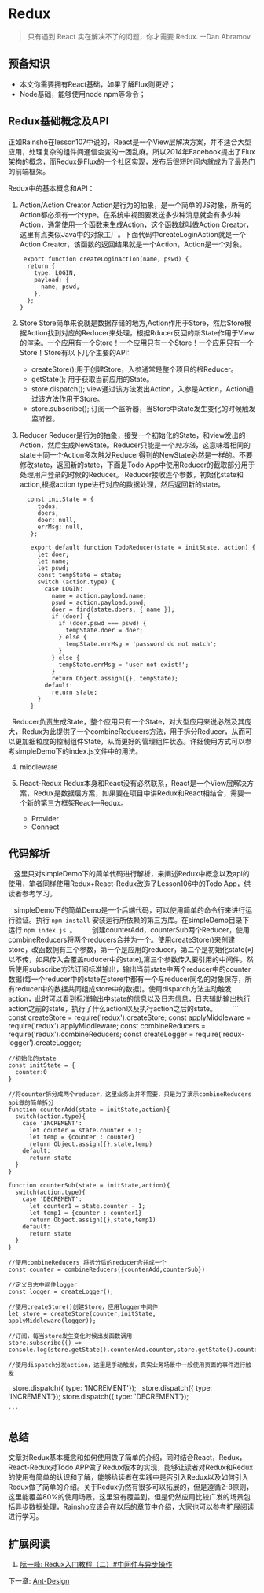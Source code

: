 # Redux
>只有遇到 React 实在解决不了的问题，你才需要 Redux.         --Dan Abramov 

## 预备知识
- 本文你需要拥有React基础，如果了解Flux则更好；
- Node基础，能够使用node npm等命令；

## Redux基础概念及API
正如Rainsho在lesson107中说的，React是一个View层解决方案，并不适合大型应用，处理复杂的组件间通信会变的一团乱麻。所以2014年Facebook提出了Flux架构的概念，而Redux是Flux的一个社区实现，发布后很短时间内就成为了最热门的前端框架。

Redux中的基本概念和API：
1. Action/Action Creator
Action是行为的抽象，是一个简单的JS对象，所有的Action都必须有一个type。在系统中视图要发送多少种消息就会有多少种Action，通常使用一个函数来生成Action，这个函数就叫做Action Creator，这里有点类似Java中的对象工厂。下面代码中createLoginAction就是一个Action Creator，该函数的返回结果就是一个Action，Action是一个对象。
    ```
     export function createLoginAction(name, pswd) {
      return {
        type: LOGIN,
        payload: {
          name, pswd,
        },
      };
    }
    ```

2. Store
Store简单来说就是数据存储的地方,Action作用于Store，然后Store根据Action找到对应的Reducer来处理，根据Rducer反回的新State作用于View的渲染。一个应用有一个Store！一个应用只有一个Store！一个应用只有一个Store！Store有以下几个主要的API:
   - createStore();用于创建Store，入参通常是整个项目的根Reducer。
   - getState(); 用于获取当前应用的State。
   - store.dispatch(); view通过该方法发出Action，入参是Action，Action通过该方法作用于Store。
   - store.subscribe(); 订阅一个监听器，当Store中State发生变化的时候触发监听器。
3. Reducer
Reducer是行为的抽象，接受一个初始化的State，和view发出的Action，然后生成NewState。Reducer只能是一个*纯方法*，这意味着相同的state＋同一个Action多次触发Reducer得到的NewState必然是一样的。不要修改state，返回新的state，下面是Todo App中使用Reducer的截取部分用于处理用户登录的时候的Reducer。
Reducer接收连个参数，初始化state和action,根据action type进行对应的数据处理，然后返回新的state。

     ```
       const initState = {
          todos,
          doers,
          doer: null,
          errMsg: null,
        };

        export default function TodoReducer(state = initState, action) {
          let doer;
          let name;
          let pswd;
          const tempState = state;
          switch (action.type) {
            case LOGIN:
              name = action.payload.name;
              pswd = action.payload.pswd;
              doer = find(state.doers, { name });
              if (doer) {
                if (doer.pswd === pswd) {
                  tempState.doer = doer;
                } else {
                  tempState.errMsg = 'password do not match';
                }
              } else {
                tempState.errMsg = 'user not exist!';
              }
              return Object.assign({}, tempState);
            default:
              return state;
          }
        }
     ```
  
 
   Reducer负责生成State，整个应用只有一个State，对大型应用来说必然及其庞大，Redux为此提供了一个combineReducers方法，用于拆分Reducer，从而可以更加细粒度的控制组件State，从而更好的管理组件状态。详细使用方式可以参考simpleDemo下的index.js文件中的用法。
   
4. middleware

5. React-Redux
    Redux本身和React没有必然联系，React是一个View层解决方案，Redux是数据层方案，如果要在项目中讲Redux和React相结合，需要一个新的第三方框架React—Redux。
     - Provider
     - Connect

## 代码解析
    这里只对simpleDemo下的简单代码进行解析，来阐述Redux中概念以及api的使用，笔者同样使用Redux+React-Redux改造了Lesson106中的Todo App，供读者参考学习。
    
    simpleDemo下的简单Demo是一个后端代码，可以使用简单的命令行来进行运行验证。执行 `npm install` 安装运行所依赖的第三方库。在simpleDemo目录下运行 `npm index.js `。
    
    创建counterAdd，counterSub两个Reducer，使用combineReducers将两个reducers合并为一个。使用createStore()来创建store，改函数拥有三个参数，第一个是应用的reducer，第二个是初始化state(可以不传，如果传入会覆盖ruducer中的state),第三个参数传入要引用的中间件。然后使用subscribe方法订阅标准输出，输出当前state中两个reducer中的counter数据(每一个reducer中的state在store中都有一个与reducer同名的对象保存，所有reducer中的数据共同组成store中的数据)。使用dispatch方法主动触发action，此时可以看到标准输出中state的信息以及日志信息，日志辅助输出执行action之前的state，执行了什么action以及执行action之后的state。
    
    ```
    const createStore = require('redux').createStore;
    const applyMiddleware = require('redux').applyMiddleware;
    const combineReducers = require('redux').combineReducers;
    const createLogger = require('redux-logger').createLogger;

    //初始化的state
    const initState = {
      counter:0
    }

    //将counter拆分成两个reducer，这里业务上并不需要，只是为了演示combineReducers api做的简单拆分
    function counterAdd(state = initState,action){
      switch(action.type){
        case 'INCREMENT':
          let counter = state.counter + 1;
          let temp = {counter : counter}
          return Object.assign({},state,temp)
        default:
          return state
      }
    }

    function counterSub(state = initState,action){
      switch(action.type){
        case 'DECREMENT':
          let counter1 = state.counter - 1;
          let temp1 = {counter : counter1}
          return Object.assign({},state,temp1)
        default:
          return state
      }
    }

    //使用combineReducers 将拆分后的reducer合并成一个
    const counter = combineReducers({counterAdd,counterSub})

    //定义日志中间件logger
    const logger = createLogger();

    //使用createStore()创建Store，应用logger中间件
    let store = createStore(counter,initState,
    applyMiddleware(logger));

    //订阅，每当store发生变化时候出发函数调用
    store.subscribe(() => console.log(store.getState().counterAdd.counter,store.getState().counterSub.counter));

    //使用dispatch分发action，这里是手动触发，真实业务场景中一般使用页面的事件进行触发
    store.dispatch({ type: 'INCREMENT'}); 
    store.dispatch({ type: 'INCREMENT'});
    store.dispatch({ type: 'DECREMENT'});

    ```

## 总结
文章对Redux基本概念和如何使用做了简单的介绍，同时结合React，Redux，React-Redux对Todo APP做了Redux版本的实现，能够让读者对Redux和Redux的使用有简单的认识和了解，能够给读者在实践中是否引入Redux以及如何引入Redux做了简单的介绍。关于Redux仍然有很多可以拓展的，但是遵循2-8原则，这里能覆盖80%的使用场景。这里没有覆盖到，但是仍然应用比较广发的场景包括异步数据处理，Rainsho应该会在以后的章节中介绍，大家也可以参考扩展阅读进行学习。


## 扩展阅读
1. [阮一峰: Redux入门教程（二）#中间件与异步操作](http://es6.ruanyifeng.com/#docs/intro#语法提案的批准流程)


下一章: [Ant-Design](../lesson110/README.md)

